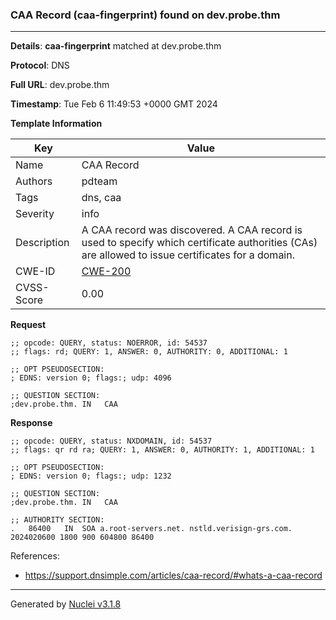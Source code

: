 ### CAA Record (caa-fingerprint) found on dev.probe.thm

----
**Details**: **caa-fingerprint** matched at dev.probe.thm

**Protocol**: DNS

**Full URL**: dev.probe.thm

**Timestamp**: Tue Feb 6 11:49:53 +0000 GMT 2024

**Template Information**

| Key | Value |
| --- | --- |
| Name | CAA Record |
| Authors | pdteam |
| Tags | dns, caa |
| Severity | info |
| Description | A CAA record was discovered. A CAA record is used to specify which certificate authorities (CAs) are allowed to issue certificates for a domain. |
| CWE-ID | [CWE-200](https://cwe.mitre.org/data/definitions/200.html) |
| CVSS-Score | 0.00 |

**Request**
```http
;; opcode: QUERY, status: NOERROR, id: 54537
;; flags: rd; QUERY: 1, ANSWER: 0, AUTHORITY: 0, ADDITIONAL: 1

;; OPT PSEUDOSECTION:
; EDNS: version 0; flags:; udp: 4096

;; QUESTION SECTION:
;dev.probe.thm.	IN	 CAA

```

**Response**
```http
;; opcode: QUERY, status: NXDOMAIN, id: 54537
;; flags: qr rd ra; QUERY: 1, ANSWER: 0, AUTHORITY: 1, ADDITIONAL: 1

;; OPT PSEUDOSECTION:
; EDNS: version 0; flags:; udp: 1232

;; QUESTION SECTION:
;dev.probe.thm.	IN	 CAA

;; AUTHORITY SECTION:
.	86400	IN	SOA	a.root-servers.net. nstld.verisign-grs.com. 2024020600 1800 900 604800 86400

```

References: 
- https://support.dnsimple.com/articles/caa-record/#whats-a-caa-record

----

Generated by [Nuclei v3.1.8](https://github.com/projectdiscovery/nuclei)
